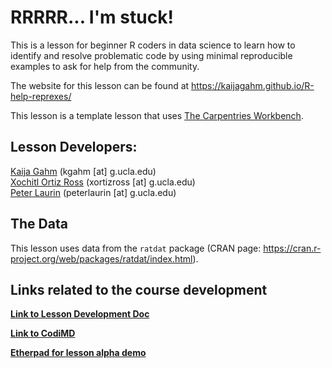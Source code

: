 # RRRRR... I'm stuck!

This is a lesson for beginner R coders in data science to learn how to identify and resolve problematic code by using minimal reproducible examples to ask for help from the community. 

The website for this lesson can be found at https://kaijagahm.github.io/R-help-reprexes/

This lesson is a template lesson that uses [The Carpentries Workbench][workbench].

## Lesson Developers:

[Kaija Gahm](https://github.com/kaijagahm) (kgahm [at] g.ucla.edu)  
[Xochitl Ortiz Ross](https://github.com/xortizross) (xortizross [at] g.ucla.edu)   
[Peter Laurin](https://github.com/peterlaurin) (peterlaurin [at] g.ucla.edu)  


## The Data

This lesson uses data from the `ratdat` package (CRAN page: https://cran.r-project.org/web/packages/ratdat/index.html).

## Links related to the course development

[**Link to Lesson Development Doc**](https://docs.google.com/document/d/1CkcEyFjr3u1JTos1w9lO0XYcgTJ9wRE6m6LhlwDh1dA/edit#heading=h.awmdspank0xf)

[**Link to CodiMD**](https://codimd.carpentries.org/ElXZ2pJjTDGZsJjgvYs_Ig?both#Assessments%E2%80%93Notes-amp-discussion)

[**Etherpad for lesson alpha demo**](https://pad.carpentries.org/2024-08-12_reprex_alpha)


[workbench]: https://carpentries.github.io/sandpaper-docs/
